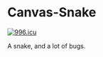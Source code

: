 # Canvas-Snake
<a href="https://996.icu"><img src="https://img.shields.io/badge/link-996.icu-red.svg" alt="996.icu" /></a>

A snake, and a lot of bugs.
